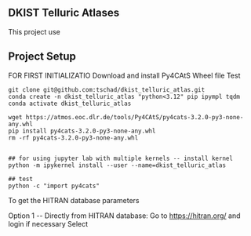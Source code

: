 ## DKIST Telluric Atlases

This project use

## Project Setup 

FOR FIRST INITIALIZATIO
Download and install Py4CAtS Wheel file
Test 

```
git clone git@github.com:tschad/dkist_telluric_atlas.git
conda create -n dkist_telluric_atlas "python<3.12" pip ipympl tqdm
conda activate dkist_telluric_atlas

wget https://atmos.eoc.dlr.de/tools/Py4CAtS/py4cats-3.2.0-py3-none-any.whl
pip install py4cats-3.2.0-py3-none-any.whl
rm -rf py4cats-3.2.0-py3-none-any.whl


## for using jupyter lab with multiple kernels -- install kernel 
python -m ipykernel install --user --name=dkist_telluric_atlas

## test 
python -c "import py4cats"

```

To get the HITRAN database parameters 

Option 1 -- Directly from HITRAN database: 
Go to https://hitran.org/ and login if necessary 
Select 
